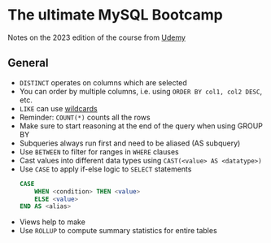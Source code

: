 # The ultimate MySQL Bootcamp

Notes on the 2023 edition of the course from [Udemy][1]

## General

- `DISTINCT` operates on columns which are selected
- You can order by multiple columns, i.e. using `ORDER BY col1, col2 DESC`, etc.
- `LIKE` can use [wildcards][2]
- Reminder: `COUNT(*)` counts all the rows
- Make sure to start reasoning at the end of the query when using GROUP BY
- Subqueries always run first and need to be aliased (AS subquery)
- Use `BETWEEN` to filter for ranges in `WHERE` clauses
- Cast values into different data types using `CAST(<value> AS <datatype>)`
- Use `CASE` to apply if-else logic to `SELECT` statements
  ```sql
  CASE
      WHEN <condition> THEN <value>
      ELSE <value>
  END AS <alias>
  ```
- Views help to make
- Use `ROLLUP` to compute summary statistics for entire tables

[1]: https://covestro.udemy.com/course/the-ultimate-mysql-bootcamp-go-from-sql-beginner-to-expert
[2]: https://dev.mysql.com/doc/refman/8.0/en/pattern-matching.html
